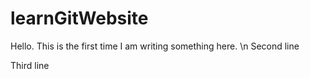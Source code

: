 # learnGitWebsite

Hello. This is the first time I am writing something here.
\n Second line

Third line
